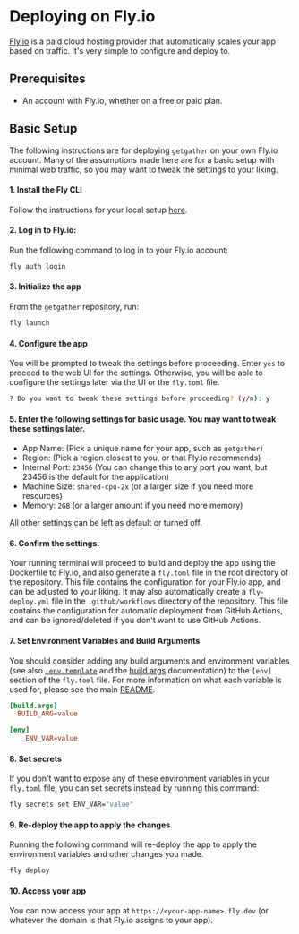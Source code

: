 # Deploying on Fly.io

[Fly.io](https://fly.io) is a paid cloud hosting provider that automatically scales your app based on traffic. It's very simple to configure and deploy to.

## Prerequisites

- An account with Fly.io, whether on a free or paid plan.

## Basic Setup

The following instructions are for deploying `getgather` on your own Fly.io account. Many of the assumptions made here are for a basic setup with minimal web traffic, so you may want to tweak the settings to your liking.

#### 1. Install the Fly CLI

Follow the instructions for your local setup [here](https://fly.io/docs/flyctl/install/).

#### 2. Log in to Fly.io:

Run the following command to log in to your Fly.io account:

```bash
fly auth login
```

#### 3. Initialize the app

From the `getgather` repository, run:

```bash
fly launch
```

#### 4. Configure the app

You will be prompted to tweak the settings before proceeding. Enter `yes` to proceed to the web UI for the settings. Otherwise, you will be able to configure the settings later via the UI or the `fly.toml` file.

```bash
? Do you want to tweak these settings before proceeding? (y/n): y
```

#### 5. Enter the following settings for basic usage. You may want to tweak these settings later.

- App Name: (Pick a unique name for your app, such as `getgather`)
- Region: (Pick a region closest to you, or that Fly.io recommends)
- Internal Port: `23456` (You can change this to any port you want, but 23456 is the default for the application)
- Machine Size: `shared-cpu-2x` (or a larger size if you need more resources)
- Memory: `2GB` (or a larger amount if you need more memory)

All other settings can be left as default or turned off.

#### 6. Confirm the settings.

Your running terminal will proceed to build and deploy the app using the Dockerfile to Fly.io, and also generate a `fly.toml` file in the root directory of the repository. This file contains the configuration for your Fly.io app, and can be adjusted to your liking. It may also automatically create a `fly-deploy.yml` file in the `.github/workflows` directory of the repository. This file contains the configuration for automatic deployment from GitHub Actions, and can be ignored/deleted if you don't want to use GitHub Actions.

#### 7. Set Environment Variables and Build Arguments

You should consider adding any build arguments and environment variables (see also [`.env.template`](../.env.template) and the [build args](https://fly.io/docs/reference/configuration/#specify-docker-build-arguments) documentation) to the `[env]` section of the `fly.toml` file. For more information on what each variable is used for, please see the main [README](../README.md).

```toml
[build.args]
  BUILD_ARG=value

[env]
    ENV_VAR=value
```

#### 8. Set secrets

If you don't want to expose any of these environment variables in your `fly.toml` file, you can set secrets instead by running this command:

```bash
fly secrets set ENV_VAR="value"
```

#### 9. Re-deploy the app to apply the changes

Running the following command will re-deploy the app to apply the environment variables and other changes you made.

```bash
fly deploy
```

#### 10. Access your app

You can now access your app at `https://<your-app-name>.fly.dev` (or whatever the domain is that Fly.io assigns to your app).
